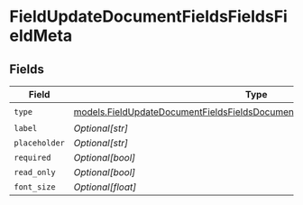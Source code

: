 # FieldUpdateDocumentFieldsFieldsFieldMeta


## Fields

| Field                                                                                                                                                            | Type                                                                                                                                                             | Required                                                                                                                                                         | Description                                                                                                                                                      |
| ---------------------------------------------------------------------------------------------------------------------------------------------------------------- | ---------------------------------------------------------------------------------------------------------------------------------------------------------------- | ---------------------------------------------------------------------------------------------------------------------------------------------------------------- | ---------------------------------------------------------------------------------------------------------------------------------------------------------------- |
| `type`                                                                                                                                                           | [models.FieldUpdateDocumentFieldsFieldsDocumentsFieldsRequestRequestBodyType](../models/fieldupdatedocumentfieldsfieldsdocumentsfieldsrequestrequestbodytype.md) | :heavy_check_mark:                                                                                                                                               | N/A                                                                                                                                                              |
| `label`                                                                                                                                                          | *Optional[str]*                                                                                                                                                  | :heavy_minus_sign:                                                                                                                                               | N/A                                                                                                                                                              |
| `placeholder`                                                                                                                                                    | *Optional[str]*                                                                                                                                                  | :heavy_minus_sign:                                                                                                                                               | N/A                                                                                                                                                              |
| `required`                                                                                                                                                       | *Optional[bool]*                                                                                                                                                 | :heavy_minus_sign:                                                                                                                                               | N/A                                                                                                                                                              |
| `read_only`                                                                                                                                                      | *Optional[bool]*                                                                                                                                                 | :heavy_minus_sign:                                                                                                                                               | N/A                                                                                                                                                              |
| `font_size`                                                                                                                                                      | *Optional[float]*                                                                                                                                                | :heavy_minus_sign:                                                                                                                                               | N/A                                                                                                                                                              |